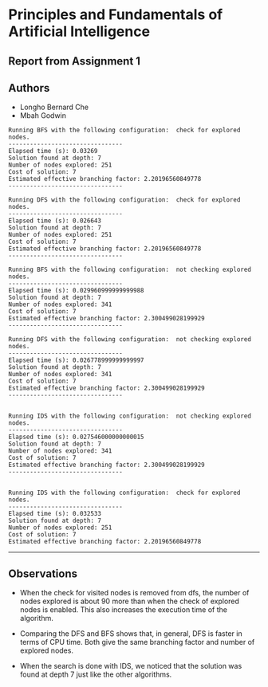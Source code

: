 # Principles and Fundamentals of Artificial Intelligence
## Report from Assignment 1

## Authors 
- Longho Bernard Che
- Mbah Godwin 

```shell
Running BFS with the following configuration:  check for explored nodes.  
--------------------------------
Elapsed time (s): 0.03269
Solution found at depth: 7
Number of nodes explored: 251
Cost of solution: 7
Estimated effective branching factor: 2.20196560849778
--------------------------------

Running DFS with the following configuration:  check for explored nodes.  
--------------------------------
Elapsed time (s): 0.026643
Solution found at depth: 7
Number of nodes explored: 251
Cost of solution: 7
Estimated effective branching factor: 2.20196560849778
--------------------------------

Running BFS with the following configuration:  not checking explored nodes.  
--------------------------------
Elapsed time (s): 0.029960999999999988
Solution found at depth: 7
Number of nodes explored: 341
Cost of solution: 7
Estimated effective branching factor: 2.300499028199929
--------------------------------

Running DFS with the following configuration:  not checking explored nodes.  
--------------------------------
Elapsed time (s): 0.026778999999999997
Solution found at depth: 7
Number of nodes explored: 341
Cost of solution: 7
Estimated effective branching factor: 2.300499028199929
--------------------------------


Running IDS with the following configuration:  not checking explored nodes.  
--------------------------------
Elapsed time (s): 0.027546000000000015
Solution found at depth: 7
Number of nodes explored: 341
Cost of solution: 7
Estimated effective branching factor: 2.300499028199929
--------------------------------


Running IDS with the following configuration:  check for explored nodes.  
--------------------------------
Elapsed time (s): 0.032533
Solution found at depth: 7
Number of nodes explored: 251
Cost of solution: 7
Estimated effective branching factor: 2.20196560849778
```
---
## Observations 
- When the check for visited nodes is removed from dfs, the number of nodes explored is about 90 more than when 
the check of explored nodes is enabled. This also increases the execution time of the algorithm. 

- Comparing the DFS and BFS shows that, in general, DFS is faster in terms of CPU time. Both give the same branching
factor and number of explored nodes. 

- When the search is done with IDS, we noticed that the solution was found at depth 7 just like the other algorithms.  

